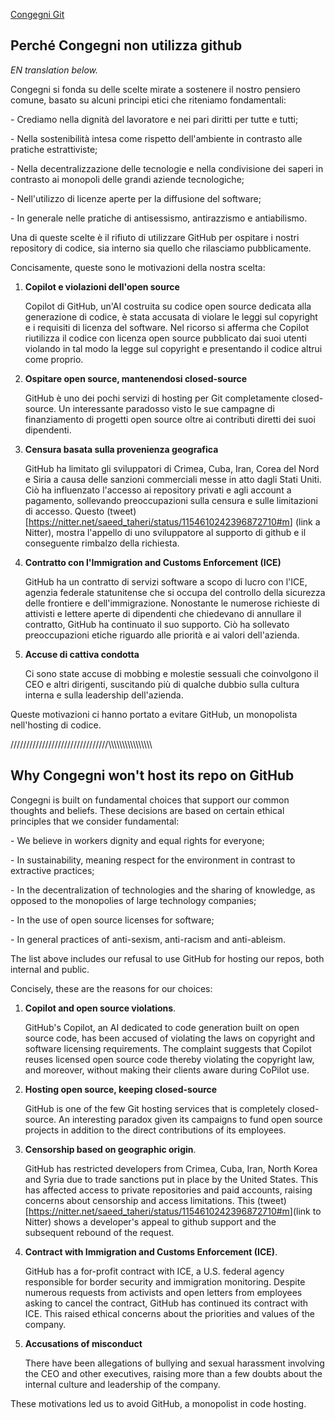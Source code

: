 [Congegni Git](https://git.congegni.net/)

## Perché Congegni non utilizza github

*EN translation below.*

Congegni si fonda su delle scelte mirate a sostenere il nostro pensiero
comune, basato su alcuni principi etici che riteniamo fondamentali:

\- Crediamo nella dignità del lavoratore e nei pari diritti per tutte e
tutti;

\- Nella sostenibilità intesa come rispetto dell'ambiente in contrasto
alle pratiche estrattiviste;

\- Nella decentralizzazione delle tecnologie e nella condivisione dei
saperi in contrasto ai monopoli delle grandi aziende tecnologiche;

\- Nell'utilizzo di licenze aperte per la diffusione del software;

\- In generale nelle pratiche di antisessismo, antirazzismo e
antiabilismo.

Una di queste scelte è il rifiuto di utilizzare GitHub per ospitare i
nostri repository di codice, sia interno sia quello che rilasciamo
pubblicamente.

Concisamente, queste sono le motivazioni della nostra scelta:

1.  **Copilot e violazioni dell\'open source**

    Copilot di GitHub, un\'AI costruita su codice open source dedicata
    alla generazione di codice, è stata accusata di violare le leggi sul
    copyright e i requisiti di licenza del software.
    Nel ricorso si afferma che Copilot riutilizza il codice con licenza
    open source pubblicato dai suoi utenti violando in tal modo la legge
    sul copyright e presentando il codice altrui come proprio.

2.  **Ospitare open source, mantenendosi closed-source**

    GitHub è uno dei pochi servizi di hosting per Git completamente closed-source.
    Un interessante paradosso visto le sue campagne di finanziamento di
    progetti open source oltre ai contributi diretti dei suoi
    dipendenti.

3.  **Censura basata sulla provenienza geografica**
   
    GitHub ha limitato gli sviluppatori di Crimea, Cuba, Iran, Corea
    del Nord e Siria a causa delle sanzioni commerciali messe in atto
    dagli Stati Uniti.
    Ciò ha influenzato l\'accesso ai repository privati e agli account a
    pagamento, sollevando preoccupazioni sulla censura e sulle
    limitazioni di accesso.
    Questo
    (tweet)\[<https://nitter.net/saeed_taheri/status/1154610242396872710#m>\]
    (link a Nitter), mostra l'appello di uno sviluppatore al supporto di
    github e il conseguente rimbalzo della richiesta.

4.  **Contratto con l\'Immigration and Customs Enforcement (ICE)**

    GitHub ha un contratto di servizi software a scopo di lucro con
    l\'ICE, agenzia federale statunitense che si occupa del controllo
    della sicurezza delle frontiere e dell\'immigrazione.
    Nonostante le numerose richieste di attivisti e lettere aperte di
    dipendenti che chiedevano di annullare il contratto, GitHub ha
    continuato il suo supporto.
    Ciò ha sollevato preoccupazioni etiche riguardo alle priorità e ai
    valori dell\'azienda.

5.  **Accuse di cattiva condotta**

    Ci sono state accuse di mobbing e molestie sessuali che
    coinvolgono il CEO e altri dirigenti, suscitando più di qualche
    dubbio sulla cultura interna e sulla leadership dell\'azienda.

Queste motivazioni ci hanno portato a evitare GitHub, un monopolista
nell'hosting di codice.

///////////////////////////////\\\\\\\\\\\\\\\\\\\\\\\\\\\\\\\

## Why Congegni won't host its repo on GitHub

Congegni is built on fundamental choices that support our common thoughts and beliefs.
These decisions are based on certain ethical principles that we consider fundamental:

\- We believe in workers dignity and equal rights for everyone;

\- In sustainability, meaning respect for the environment in contrast to extractive practices;

\- In the decentralization of technologies and the sharing of knowledge, as opposed to the monopolies of large technology companies;

\- In the use of open source licenses for software;

\- In general practices of anti-sexism, anti-racism and anti-ableism.

The list above includes our refusal to use GitHub for hosting our repos, both internal and public.

Concisely, these are the reasons for our choices:

1.  **Copilot and open source violations**.

    GitHub's Copilot, an AI dedicated to code generation built on open source code, has been accused of violating the laws on copyright and software licensing requirements.
    The complaint suggests that Copilot reuses licensed open source code thereby violating the copyright law, and moreover, without making their clients aware during CoPilot use.

2.  **Hosting open source, keeping closed-source**

    GitHub is one of the few Git hosting services that is completely closed-source.
    An interesting paradox given its campaigns to fund open source projects in addition to the direct contributions of its employees.

3.  **Censorship based on geographic origin**.
 
    GitHub has restricted developers from Crimea, Cuba, Iran, North Korea and Syria due to trade sanctions put in place by the United States.
    This has affected access to private repositories and paid accounts, raising concerns about censorship and access limitations.
    This (tweet)\[<https://nitter.net/saeed_taheri/status/1154610242396872710#m>\](link to Nitter) shows a developer's appeal to github support and the subsequent rebound of the request.

5.  **Contract with Immigration and Customs Enforcement (ICE)**.

    GitHub has a for-profit contract with ICE, a U.S. federal agency responsible for border security and immigration monitoring.
    Despite numerous requests from activists and open letters from employees asking to cancel the contract, GitHub has continued its contract with ICE.
    This raised ethical concerns about the priorities and values of the company.

5.  **Accusations of misconduct**

    There have been allegations of bullying and sexual harassment involving the CEO and other executives, raising more than a few doubts about the internal culture and leadership of the company.

These motivations led us to avoid GitHub, a monopolist in code hosting.

